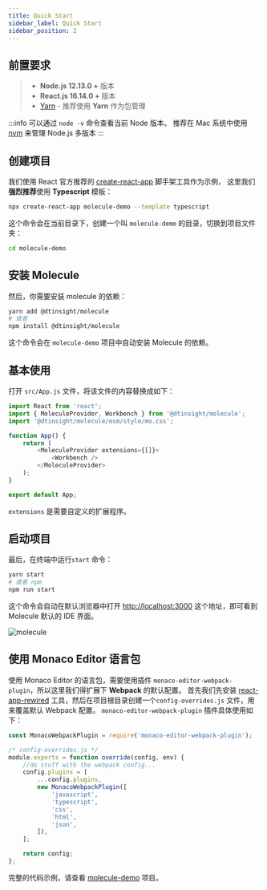 ```yaml
---
title: Quick Start
sidebar_label: Quick Start
sidebar_position: 2
---
```


## 前置要求

> -   **Node.js 12.13.0 +** 版本
> -   **React.js 16.14.0 +** 版本
> -   [Yarn](https://yarnpkg.com/en/) - 推荐使用 **Yarn** 作为包管理

:::info
可以通过 `node -v` 命令查看当前 Node 版本。 推荐在 Mac 系统中使用 [nvm](https://github.com/nvm-sh/nvm) 来管理 Node.js 多版本
:::

## 创建项目

我们使用 React 官方推荐的 [create-react-app](https://github.com/facebook/create-react-app) 脚手架工具作为示例，
这里我们**强烈推荐**使用 **Typescript** 模板：

```bash
npx create-react-app molecule-demo --template typescript
```

这个命令会在当前目录下，创建一个叫 `molecule-demo` 的目录，切换到项目文件夹：

```bash
cd molecule-demo
```

## 安装 Molecule

然后，你需要安装 molecule 的依赖：

```bash
yarn add @dtinsight/molecule
# 或者
npm install @dtinsight/molecule
```

这个命令会在 `molecule-demo` 项目中自动安装 Molecule 的依赖。

## 基本使用

打开 `src/App.js` 文件，将该文件的内容替换成如下：

```js title="src/App.js"
import React from 'react';
import { MoleculeProvider, Workbench } from '@dtinsight/molecule';
import '@dtinsight/molecule/esm/style/mo.css';

function App() {
    return (
        <MoleculeProvider extensions={[]}>
            <Workbench />
        </MoleculeProvider>
    );
}

export default App;
```

`extensions` 是需要自定义的扩展程序。

## 启动项目

最后，在终端中运行`start` 命令：

```bash
yarn start
# 或者 npm
npm run start
```

这个命令会自动在默认浏览器中打开 [http://localhost:3000](http://localhost:3000) 这个地址，即可看到 Molecule 默认的 IDE 界面。

![molecule](/img/molecule.png)

## 使用 Monaco Editor 语言包

使用 Monaco Editor 的语言包，需要使用插件 `monaco-editor-webpack-plugin`，所以这里我们得扩展下 **Webpack** 的默认配置。
首先我们先安装 [react-app-rewired](https://github.com/timarney/react-app-rewired) 工具，然后在项目根目录创建一个`config-overrides.js` 文件，用来覆盖默认 Webpack 配置。 `monaco-editor-webpack-plugin` 插件具体使用如下：

```js title="config-overrides.js"
const MonacoWebpackPlugin = require('monaco-editor-webpack-plugin');

/* config-overrides.js */
module.exports = function override(config, env) {
    //do stuff with the webpack config...
    config.plugins = [
        ...config.plugins,
        new MonacoWebpackPlugin([
            'javascript',
            'typescript',
            'css',
            'html',
            'json',
        ]),
    ];

    return config;
};
```

完整的代码示例，请查看 [molecule-demo](https://github.com/DTStack/molecule-examples/tree/main/packages/molecule-demo) 项目。
